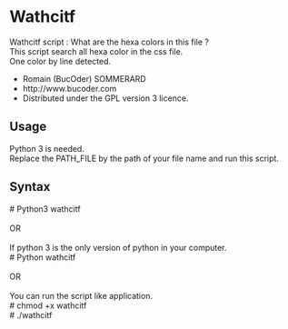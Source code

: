<h1>Wathcitf</h1>
<div>
	<p>
		Wathcitf script : What are the hexa colors in this file ?
		<br/>
		This script search all hexa color in the css file.
		<br/>
		One color by line detected.
	</p>
	<p>
		<ul>
			<li>Romain (BucOder) SOMMERARD</li>
			<li>http://www.bucoder.com</li>
			<li>Distributed under the GPL version 3 licence.</li>
		</ul>
	</p>
</div>
<h2>Usage</h2>
<div>
	<p>
		Python 3 is needed.
		<br/>
		Replace the PATH_FILE by the path of your file name and run this script.
		<br/>
	</p>
</div>
<h2>Syntax</h2>
<div>
	<p>
		# Python3 wathcitf
		<br/><br/>
		OR
		<br/><br/>
		If python 3 is the only version of python in your computer.
		<br/>
		# Python wathcitf
		<br/><br/>
		OR
		<br/><br/>
		You can run the script like application.
		<br/>
		# chmod +x wathcitf
		<br/>
		# ./wathcitf
		<br/><br/>
	</p>
</div>
